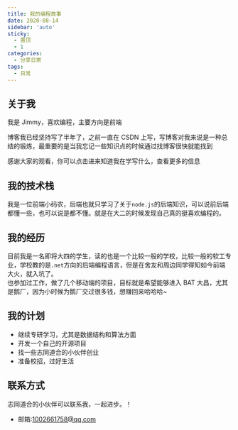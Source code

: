 ```yaml
---
title: 我的编程故事
date: 2020-08-14
sidebar: 'auto'
sticky:
  - 置顶
  - 1
categories:
  - 分享日常
tags:
  - 日常
---
```


## 关于我

我是 Jimmy，喜欢编程，主要方向是前端

博客我已经坚持写了半年了，之前一直在 CSDN 上写，写博客对我来说是一种总结的锻炼，最重要的是当我忘记一些知识点的时候通过找博客很快就能找到

感谢大家的观看，你可以点击进来知道我在学写什么，查看更多的信息

<!-- more -->

## 我的技术栈

我是一位前端小码农，后端也就只学习了关于`node.js`的后端知识，可以说前后端都懂一些，也可以说是都不懂。就是在大二的时候发现自己真的挺喜欢编程的。

## 我的经历

目前我是一名即将大四的学生，读的也是一个比较一般的学校，比较一般的软工专业，学校教的是`.net`方向的后端编程语言，但是在舍友和周边同学得知如今前端大火，就入坑了。  
也参加过工作，做了几个移动端的项目，目标就是希望能够进入 BAT 大昌，尤其是鹅厂，因为小时候为鹅厂交过很多钱，想赚回来哈哈哈~

## 我的计划

- 继续专研学习，尤其是数据结构和算法方面
- 开发一个自己的开源项目
- 找一些志同道合的小伙伴创业
- 准备校招，过好生活

## 联系方式

志同道合的小伙伴可以联系我，一起进步。！

- 邮箱:1002661758@qq.com
